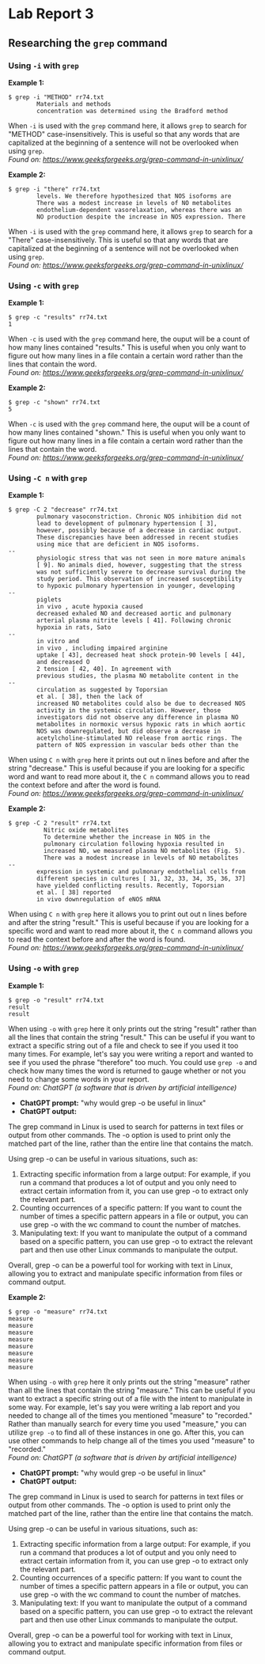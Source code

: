 # Lab Report 3

## Researching the `grep` command

### Using `-i` with `grep`

**Example 1:**
```
$ grep -i "METHOD" rr74.txt
        Materials and methods
        concentration was determined using the Bradford method
```
When `-i` is used with the `grep` command here, it allows `grep` to search for "METHOD" case-insensitively. This is useful so that any words that are capitalized at the beginning of a sentence will not be overlooked when using `grep`. <br>
*Found on: https://www.geeksforgeeks.org/grep-command-in-unixlinux/*

**Example 2:**
```
$ grep -i "there" rr74.txt
        levels. We therefore hypothesized that NOS isoforms are
        There was a modest increase in levels of NO metabolites
        endothelium-dependent vasorelaxation, whereas there was an
        NO production despite the increase in NOS expression. There
```
When `-i` is used with the `grep` command here, it allows `grep` to search for a "There" case-insensitively. This is useful so that any words that are capitalized at the beginning of a sentence will not be overlooked when using `grep`. <br>
*Found on: https://www.geeksforgeeks.org/grep-command-in-unixlinux/*

### Using `-c` with `grep`

**Example 1:**
```
$ grep -c "results" rr74.txt
1
```
When `-c` is used with the `grep` command here, the ouput will be a count of how many lines contained "results." This is useful when you only want to figure out how many lines in a file contain a certain word rather than the lines that contain the word.<br>
*Found on: https://www.geeksforgeeks.org/grep-command-in-unixlinux/*

**Example 2:**
```
$ grep -c "shown" rr74.txt
5
```
When `-c` is used with the `grep` command here, the ouput will be a count of how many lines contained "shown." This is useful when you only want to figure out how many lines in a file contain a certain word rather than the lines that contain the word.<br>
*Found on: https://www.geeksforgeeks.org/grep-command-in-unixlinux/*

### Using `-C n` with `grep`

**Example 1:**
```
$ grep -C 2 "decrease" rr74.txt
        pulmonary vasoconstriction. Chronic NOS inhibition did not
        lead to development of pulmonary hypertension [ 3],
        however, possibly because of a decrease in cardiac output.
        These discrepancies have been addressed in recent studies
        using mice that are deficient in NOS isoforms.
--
        physiologic stress that was not seen in more mature animals
        [ 9]. No animals died, however, suggesting that the stress
        was not sufficiently severe to decrease survival during the
        study period. This observation of increased susceptibility
        to hypoxic pulmonary hypertension in younger, developing
--
        piglets 
        in vivo , acute hypoxia caused
        decreased exhaled NO and decreased aortic and pulmonary
        arterial plasma nitrite levels [ 41]. Following chronic
        hypoxia in rats, Sato 
--
        in vitro and 
        in vivo , including impaired arginine
        uptake [ 43], decreased heat shock protein-90 levels [ 44],
        and decreased O 
        2 tension [ 42, 40]. In agreement with
        previous studies, the plasma NO metabolite content in the
--
        circulation as suggested by Toporsian 
        et al. [ 38], then the lack of
        increased NO metabolites could also be due to decreased NOS
        activity in the systemic circulation. However, those
        investigators did not observe any difference in plasma NO
        metabolites in normoxic versus hypoxic rats in which aortic
        NOS was downregulated, but did observe a decrease in
        acetylcholine-stimulated NO release from aortic rings. The
        pattern of NOS expression in vascular beds other than the
```
When using `C n` with `grep` here it prints out out n lines before and after the string "decrease." This is useful because if you are looking for a specific word and want to read more about it, the `C n` command allows you to read the context before and after the word is found.<br>
*Found on: https://www.geeksforgeeks.org/grep-command-in-unixlinux/*

**Example 2:**
```
$ grep -C 2 "result" rr74.txt
          Nitric oxide metabolites
          To determine whether the increase in NOS in the
          pulmonary circulation following hypoxia resulted in
          increased NO, we measured plasma NO metabolites (Fig. 5).
          There was a modest increase in levels of NO metabolites
--
        expression in systemic and pulmonary endothelial cells from
        different species in cultures [ 31, 32, 33, 34, 35, 36, 37]
        have yielded conflicting results. Recently, Toporsian 
        et al. [ 38] reported 
        in vivo downregulation of eNOS mRNA
```
When using `C n` with `grep` here it allows you to print out out n lines before and after the string "result." This is useful because if you are looking for a specific word and want to read more about it, the `C n` command allows you to read the context before and after the word is found. <br>
*Found on: https://www.geeksforgeeks.org/grep-command-in-unixlinux/*

### Using `-o` with `grep`
**Example 1:**
```
$ grep -o "result" rr74.txt
result
result
```
When using `-o` with `grep` here it only prints out the string "result" rather than all the lines that contain the string "result." This can be useful if you want to extract a specific string out of a file and check to see if you used it too many times. For example, let's say you were writing a report and wanted to see if you used the phrase "therefore" too much. You could use `grep -o` and check how many times the word is returned to gauge whether or not you need to change some words in your report. <br>
*Found on: ChatGPT (a software that is driven by artificial intelligence)*

- **ChatGPT prompt:** "why would  grep -o be useful in linux"
- **ChatGPT output:** <br>

The grep command in Linux is used to search for patterns in text files or output from other commands. The -o option is used to print only the matched part of the line, rather than the entire line that contains the match. <br>

Using grep -o can be useful in various situations, such as: <br>
1. Extracting specific information from a large output: For example, if you run a command that produces a lot of output and you only need to extract certain information from it, you can use grep -o to extract only the relevant part. <br>
2. Counting occurrences of a specific pattern: If you want to count the number of times a specific pattern appears in a file or output, you can use grep -o with the wc command to count the number of matches. <br>
3. Manipulating text: If you want to manipulate the output of a command based on a specific pattern, you can use grep -o to extract the relevant part and then use other Linux commands to manipulate the output. <br>

Overall, grep -o can be a powerful tool for working with text in Linux, allowing you to extract and manipulate specific information from files or command output.

**Example 2:**
```
$ grep -o "measure" rr74.txt
measure
measure
measure
measure
measure
measure
measure
measure
```
When using `-o` with `grep` here it only prints out the string "measure" rather than all the lines that contain the string "measure." This can be useful if you want to extract a specific string out of a file with the intent to manipulate in some way. For example, let's say you were writing a lab report and you needed to change all of the times you mentioned "measure" to "recorded." Rather than manually search for every time you used "measure," you can utilize `grep -o` to find all of these instances in one go. After this, you can use other commands to help change all of the times you used "measure" to "recorded." <br>
*Found on: ChatGPT (a software that is driven by artificial intelligence)*

- **ChatGPT prompt:** "why would  grep -o be useful in linux"
- **ChatGPT output:** <br>

The grep command in Linux is used to search for patterns in text files or output from other commands. The -o option is used to print only the matched part of the line, rather than the entire line that contains the match. <br>

Using grep -o can be useful in various situations, such as: <br>
1. Extracting specific information from a large output: For example, if you run a command that produces a lot of output and you only need to extract certain information from it, you can use grep -o to extract only the relevant part. <br>
2. Counting occurrences of a specific pattern: If you want to count the number of times a specific pattern appears in a file or output, you can use grep -o with the wc command to count the number of matches. <br>
3. Manipulating text: If you want to manipulate the output of a command based on a specific pattern, you can use grep -o to extract the relevant part and then use other Linux commands to manipulate the output. <br>

Overall, grep -o can be a powerful tool for working with text in Linux, allowing you to extract and manipulate specific information from files or command output.
